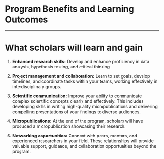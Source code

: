 # Program Benefits and Learning Outcomes

---
# What scholars will learn and gain

1. **Enhanced research skills:** Develop and enhance proficiency in data analysis, hypothesis testing, and critical thinking.

2. **Project management and collaboration:** Learn to set goals, develop timelines, and coordinate tasks within your teams, working effectively in interdisciplinary groups.

3. **Scientific communication:** Improve your ability to communicate complex scientific concepts clearly and effectively. This includes developing skills in writing high-quality micropublications and delivering compelling presentations of your findings to diverse audiences.

4. **Micropublications:** At the end of the program, scholars will have produced a micropublication showcasing their research.

5. **Networking opportunities:** Connect with peers, mentors, and experienced researchers in your field. These relationships will provide valuable support, guidance, and collaboration opportunities beyond the program.

